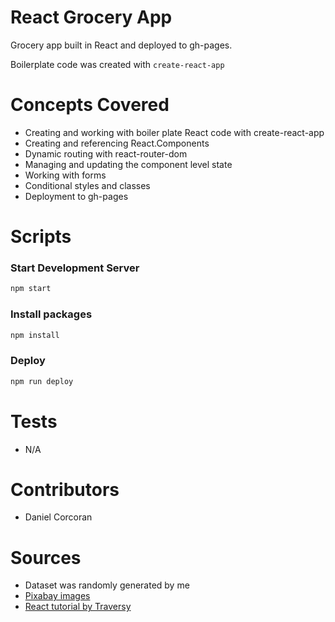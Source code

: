 # React Grocery App
Grocery app built in React and deployed to gh-pages.

Boilerplate code was created with `create-react-app`

# Concepts Covered
- Creating and working with boiler plate React code with create-react-app
- Creating and referencing React.Components
- Dynamic routing with react-router-dom
- Managing and updating the component level state
- Working with forms
- Conditional styles and classes
- Deployment to gh-pages

# Scripts

### Start Development Server
```sh
npm start
```

### Install packages
```sh
npm install
```

### Deploy
```sh
npm run deploy
```

# Tests
- N/A

# Contributors
- Daniel Corcoran

# Sources
- Dataset was randomly generated by me
- [Pixabay images](https://pixabay.com/)
- [React tutorial by Traversy](https://www.youtube.com/watch?v=sBws8MSXN7A)
